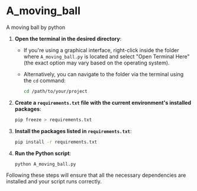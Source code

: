 # A_moving_ball
A moving ball by python

1. **Open the terminal in the desired directory**:
   - If you're using a graphical interface, right-click inside the folder where `A_moving_ball.py` is located and select "Open Terminal Here" (the exact option may vary based on the operating system).

   - Alternatively, you can navigate to the folder via the terminal using the `cd` command:
     ```bash
     cd /path/to/your/project
     ```

2. **Create a `requirements.txt` file with the current environment's installed packages**:
   ```bash
   pip freeze > requirements.txt
   ```

3. **Install the packages listed in `requirements.txt`**:
   ```bash
   pip install -r requirements.txt
   ```

4. **Run the Python script**:
   ```bash
   python A_moving_ball.py
   ```

Following these steps will ensure that all the necessary dependencies are installed and your script runs correctly.
